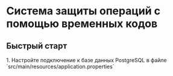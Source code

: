 <h1>Система защиты операций с помощью временных кодов</h1>

<h2>Быстрый старт</h2>
<p>1. Настройте подключение к базе данных PostgreSQL в файле `src/main/resources/application.properties`</p>

